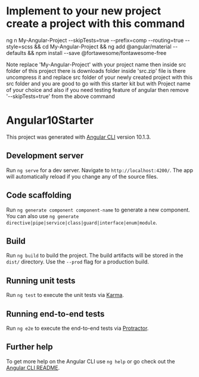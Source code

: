 # Implement to your new project create a project with this command

ng n My-Angular-Project --skipTests=true --prefix=comp --routing=true --style=scss && cd My-Angular-Project && ng add @angular/material --defaults && npm install --save @fortawesome/fontawesome-free

Note replace 'My-Angular-Project' with your project name then inside src folder of this project there is downloads folder inside 'src.zip' file is there uncompress it and replace src folder of your newly created project with this src folder and you are good to go with this starter kit but with Project name of your choice and also if you need testing feature of angular then remove '--skipTests=true' from the above command

# Angular10Starter

This project was generated with [Angular CLI](https://github.com/angular/angular-cli) version 10.1.3.

## Development server

Run `ng serve` for a dev server. Navigate to `http://localhost:4200/`. The app will automatically reload if you change any of the source files.

## Code scaffolding

Run `ng generate component component-name` to generate a new component. You can also use `ng generate directive|pipe|service|class|guard|interface|enum|module`.

## Build

Run `ng build` to build the project. The build artifacts will be stored in the `dist/` directory. Use the `--prod` flag for a production build.

## Running unit tests

Run `ng test` to execute the unit tests via [Karma](https://karma-runner.github.io).

## Running end-to-end tests

Run `ng e2e` to execute the end-to-end tests via [Protractor](http://www.protractortest.org/).

## Further help

To get more help on the Angular CLI use `ng help` or go check out the [Angular CLI README](https://github.com/angular/angular-cli/blob/master/README.md).
